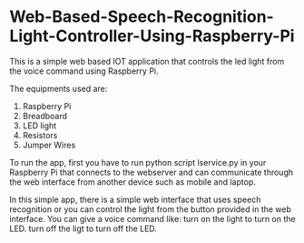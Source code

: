 # Web-Based-Speech-Recognition-Light-Controller-Using-Raspberry-Pi
This is a simple web based IOT application that controls the led light from the voice command using Raspberry Pi.

The equipments used are:
1. Raspberry Pi
2. Breadboard
3. LED light
4. Resistors
5. Jumper Wires

To run the app, first you have to run python script lservice.py in your Raspberry Pi that connects to the webserver and can communicate through the web interface from another device such as mobile and laptop.

In this simple app, there is a simple web interface that uses speech recognition or you can control the light from the button provided in the web interface. You can give a voice command like: 
turn on the light to turn on the LED.
turn off the ligt to turn off the LED.
